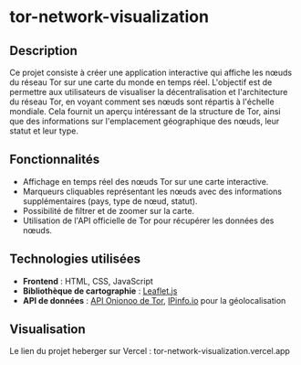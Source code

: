 # tor-network-visualization

## Description

Ce projet consiste à créer une application interactive qui affiche les nœuds du réseau Tor sur une carte du monde en temps réel. L'objectif est de permettre aux utilisateurs de visualiser la décentralisation et l'architecture du réseau Tor, en voyant comment ses nœuds sont répartis à l'échelle mondiale. Cela fournit un aperçu intéressant de la structure de Tor, ainsi que des informations sur l'emplacement géographique des nœuds, leur statut et leur type.

## Fonctionnalités

- Affichage en temps réel des nœuds Tor sur une carte interactive.
- Marqueurs cliquables représentant les nœuds avec des informations supplémentaires (pays, type de nœud, statut).
- Possibilité de filtrer et de zoomer sur la carte.
- Utilisation de l'API officielle de Tor pour récupérer les données des nœuds.

## Technologies utilisées

- **Frontend** : HTML, CSS, JavaScript
- **Bibliothèque de cartographie** : [Leaflet.js](https://leafletjs.com/)
- **API de données** : [API Onionoo de Tor](https://onionoo.torproject.org/summary), [IPinfo.io](https://ipinfo.io/) pour la géolocalisation

## Visualisation 

Le lien du projet heberger sur Vercel : tor-network-visualization.vercel.app

